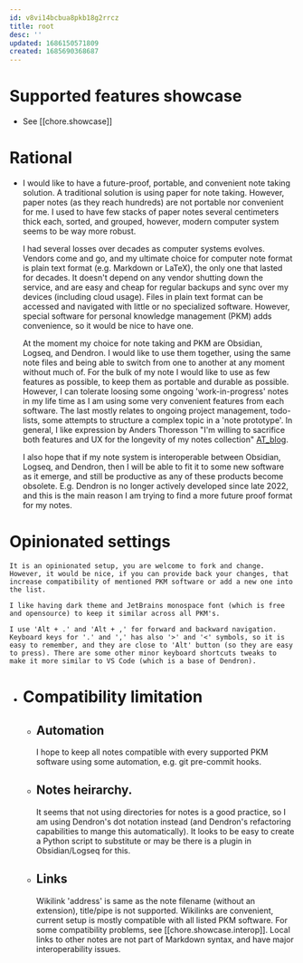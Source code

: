 ```yaml
---
id: v8vi14bcbua8pkb18g2rrcz
title: root
desc: ''
updated: 1686150571809
created: 1685690368687
---
```


# Supported features showcase
-  
    See [[chore.showcase]]

# Rational
-  
    I would like to have a future-proof, portable, and convenient note taking solution. A traditional solution is using paper for note taking. However, paper notes (as they reach hundreds) are not portable nor convenient for me. I used to have few stacks of paper notes several centimeters thick each, sorted, and grouped, however, modern computer system seems to be way more robust. 
  
    I had several losses over decades as computer systems evolves. Vendors come and go, and my ultimate choice for computer note format is plain text format (e.g. Markdown or LaTeX), the only one that lasted for decades. It doesn't depend on any vendor shutting down the service, and are easy and cheap for regular backups and sync over my devices (including cloud usage). Files in plain text format can be accessed and navigated with little or no specialized software. However, special software for personal knowledge management (PKM) adds convenience, so it would be nice to have one.  
  
    At the moment my choice for note taking and PKM are Obsidian, Logseq, and Dendron. I would like to use them together, using the same note files and being able to switch from one to another at any moment without much of. For the bulk of my note I would like to use as few features as possible, to keep them as portable and durable as possible. However, I can tolerate loosing some ongoing 'work-in-progress' notes in my life time as I am using some very convenient features from each software. The last mostly relates to ongoing project management, todo-lists, some attempts to structure a complex topic in a 'note prototype'. In general, I like expression by Anders Thoresson "I'm willing to sacrifice both features and UX for the longevity of my notes collection" [AT_blog](https://myttl.blog/what-is-the-exit-plan-for-your-notes-2/).   
  
    I also hope that if my note system is interoperable between Obsidian, Logseq, and Dendron, then I will be able to fit it to some new software as it emerge, and still be productive as any of these products become obsolete. E.g. Dendron is no longer actively developed since late 2022, and this is the main reason I am trying to find a more future proof format for my notes.

# Opinionated settings
  
    It is an opinionated setup, you are welcome to fork and change. However, it would be nice, if you can provide back your changes, that increase compatibility of mentioned PKM software or add a new one into the list.
    
    I like having dark theme and JetBrains monospace font (which is free and opensource) to keep it similar across all PKM's. 
  
    I use 'Alt + .' and 'Alt + ,' for forward and backward navigation. Keyboard keys for '.' and ',' has also '>' and '<' symbols, so it is easy to remember, and they are close to 'Alt' button (so they are easy to press). There are some other minor keyboard shortcuts tweaks to make it more similar to VS Code (which is a base of Dendron).
- # Compatibility limitation
	- ## Automation
	    I hope to keep all notes compatible with every supported PKM software using some automation, e.g. git pre-commit hooks.
	- ## Notes heirarchy. 
	    It seems that not using directories for notes is a good practice, so I am using Dendron's dot notation instead (and Dendron's refactoring capabilities to mange this automatically). It looks to be easy to create a Python script to substitute or may be there is a plugin in Obsidian/Logseq for this.
	- ## Links
	    Wikilink 'address' is same as the note filename (without an extension), title/pipe is not supported. Wikilinks are convenient, current setup is mostly compatible with all listed PKM software. For some compatibility problems, see [[chore.showcase.interop]]. Local links to other notes are not part of Markdown syntax, and have major interoperability issues.
	  
